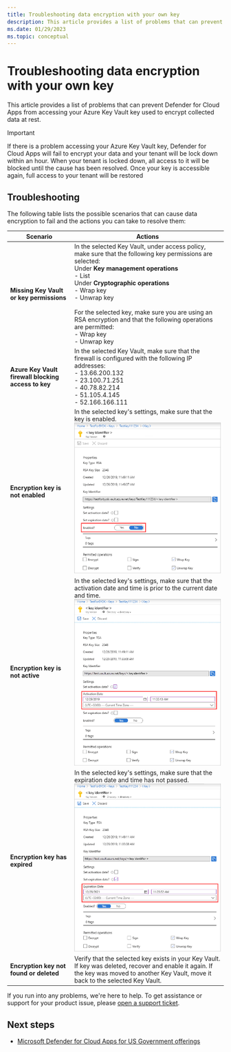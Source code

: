 ```yaml
---
title: Troubleshooting data encryption with your own key
description: This article provides a list of problems that can prevent Defender for Cloud Apps from accessing your Azure Key Vault key used to encrypt collected data at rest.
ms.date: 01/29/2023
ms.topic: conceptual
---
```



# Troubleshooting data encryption with your own key

This article provides a list of problems that can prevent Defender for Cloud Apps from accessing your Azure Key Vault key used to encrypt collected data at rest.

> [!IMPORTANT]
> If there is a problem accessing your Azure Key Vault key, Defender for Cloud Apps will fail to encrypt your data and your tenant will be lock down within an hour. When your tenant is locked down, all access to it will be blocked until the cause has been resolved. Once your key is accessible again, full access to your tenant will be restored

## Troubleshooting

The following table lists the possible scenarios that can cause data encryption to fail and the actions you can take to resolve them:

| Scenario | Actions |
| --- | --- |
| <a name="missing-kv-key-permissions"></a>**Missing Key Vault or key permissions** | In the selected Key Vault, under access policy, make sure that the following key permissions are selected:<br />Under **Key management operations**<br />- List<br />Under **Cryptographic operations**<br />- Wrap key<br />- Unwrap key<br /><br />For the selected key, make sure you are using an RSA encryption and that the following operations are permitted:<br />- Wrap key<br />- Unwrap key<br /> |
| <a name="firewall-block"></a>**Azure Key Vault firewall blocking access to key** | In the selected Key Vault, make sure that the firewall is configured with the following IP addresses:<br />- 13.66.200.132<br />- 23.100.71.251<br />- 40.78.82.214<br />- 51.105.4.145<br />- 52.166.166.111 |
| <a name="key-not-enabled"></a>**Encryption key is not enabled** | In the selected key's settings, make sure that the key is enabled.<br />![Screenshot showing key enable option.](media/cloud-app-security-byok/byok-kv-key-enabled.PNG) |
| <a name="key-not-active"></a>**Encryption key is not active** | In the selected key's settings, make sure that the activation date and time is prior to the current date and time.<br />![Screenshot showing key activation date.](media/cloud-app-security-byok/byok-kv-key-activation-date.PNG) |
| <a name="key-expired"></a>**Encryption key has expired** | In the selected key's settings, make sure that the expiration date and time has not passed.<br />![Screenshot showing key expiration date.](media/cloud-app-security-byok/byok-kv-key-expiration-date.PNG) |
| <a name="key-not-found"></a>**Encryption key not found or deleted** | Verify that the selected key exists in your Key Vault. If key was deleted, recover and enable it again. If the key was moved to another Key Vault, move it back to the selected Key Vault. |

If you run into any problems, we're here to help. To get assistance or support for your product issue, please [open a support ticket](./support-and-ts.md).

## Next steps

- [Microsoft Defender for Cloud Apps for US Government offerings](editions-cloud-app-security-gcc.md)
